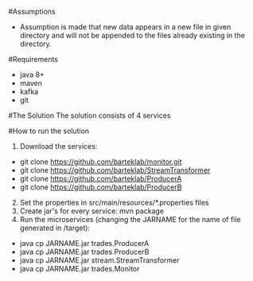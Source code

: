 

#Assumptions
- Assumption is made that new data appears in a new file in given directory and will not be appended to the files already existing in the directory.

#Requirements
- java 8+
- maven
- kafka 
- git

#The Solution
The solution consists of 4 services

#How to run the solution
1. Download the services:
- git clone https://github.com/barteklab/monitor.git
- git clone https://github.com/barteklab/StreamTransformer
- git clone https://github.com/barteklab/ProducerA
- git clone https://github.com/barteklab/ProducerB

2.  Set the properties in src/main/resources/*.properties files
3.  Create jar's for every service: mvn package
4.  Run the microservices (changing the JARNAME for the name of file generated in /target): 
-  java cp JARNAME.jar trades.ProducerA
-  java cp JARNAME.jar trades.ProducerB
- java cp JARNAME.jar stream.StreamTransformer
- java cp JARNAME.jar trades.Monitor